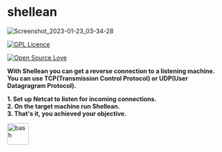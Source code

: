 # shellean
![Screenshot_2023-01-23_03-34-28](https://user-images.githubusercontent.com/69394316/213952611-b7bded62-9306-46ae-acb4-0bb298ea39fd.png)

[![GPL Licence](https://badges.frapsoft.com/os/gpl/gpl-150x33.png?v=103)](https://opensource.org/licenses/GPL-3.0/)

[![Open Source Love](https://badges.frapsoft.com/os/v2/open-source-175x29.png?v=103)](https://github.com/ellerbrock/open-source-badges/)

**With Shellean you can get a reverse connection to a listening machine.**  
**You can use TCP(Transmission Control Protocol) or UDP(User Datagragram Protocol).**  

**1. Set up Netcat to listen for incoming connections.**  
**2. On the target machine run Shellean.**  
**3. That's it, you achieved your objective.**  

<img src="https://www.vectorlogo.zone/logos/gnu_bash/gnu_bash-icon.svg" alt="bash" width="50" height="50" />
